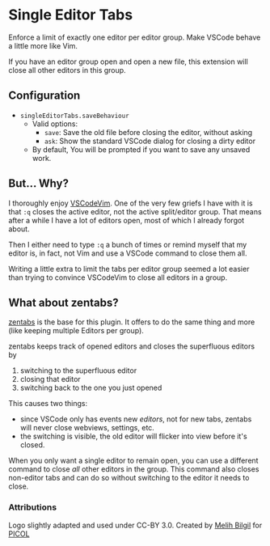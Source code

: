 # Single Editor Tabs

Enforce a limit of exactly one editor per editor group. Make VSCode behave a little more like Vim.

If you have an editor group open and open a new file, this extension will close all other editors in this group.

## Configuration

- `singleEditorTabs.saveBehaviour`
  - Valid options:
    - `save`: Save the old file before closing the editor, without asking
    - `ask`: Show the standard VSCode dialog for closing a dirty editor
  - By default, You will be prompted if you want to save any unsaved work.

## But... Why?

I thoroughly enjoy [VSCodeVim](https://marketplace.visualstudio.com/items?itemName=vscodevim.vim).
One of the very few griefs I have with it is that `:q` closes the active editor, not the active split/editor group.
That means after a while I have a lot of editors open, most of which I already forgot about.

Then I either need to type `:q` a bunch of times or remind myself that my editor is, in fact, not Vim and use a VSCode command
to close them all.

Writing a little extra to limit the tabs per editor group seemed a lot easier than
trying to convince VSCodeVim to close all editors in a group.

## What about zentabs?

[zentabs](https://marketplace.visualstudio.com/items?itemName=hitode909.zentabs) is the base for this plugin.
It offers to do the same thing and more (like keeping multiple Editors per group).

zentabs keeps track of opened editors and closes the superfluous editors by

1) switching to the superfluous editor
2) closing that editor
3) switching back to the one you just opened

This causes two things:

- since VSCode only has events new _editors_, not for new tabs, zentabs will never close webviews, settings, etc.
- the switching is visible, the old editor will flicker into view before it's closed.

When you only want a single editor to remain open, you can use a different command to close _all_ other editors in the group.
This command also closes non-editor tabs and can do so without switching to the editor it needs to close.

### Attributions

Logo slightly adapted and used under CC-BY 3.0. Created by [Melih Bilgil](www.lonja.de) for [PICOL](www.picol.org)
